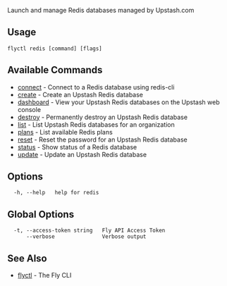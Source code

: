 Launch and manage Redis databases managed by Upstash.com

## Usage
~~~
flyctl redis [command] [flags]
~~~

## Available Commands
* [connect](/docs/flyctl/redis-connect/)	 - Connect to a Redis database using redis-cli
* [create](/docs/flyctl/redis-create/)	 - Create an Upstash Redis database
* [dashboard](/docs/flyctl/redis-dashboard/)	 - View your Upstash Redis databases on the Upstash web console
* [destroy](/docs/flyctl/redis-destroy/)	 - Permanently destroy an Upstash Redis database
* [list](/docs/flyctl/redis-list/)	 - List Upstash Redis databases for an organization
* [plans](/docs/flyctl/redis-plans/)	 - List available Redis plans
* [reset](/docs/flyctl/redis-reset/)	 - Reset the password for an Upstash Redis database
* [status](/docs/flyctl/redis-status/)	 - Show status of a Redis database
* [update](/docs/flyctl/redis-update/)	 - Update an Upstash Redis database

## Options

~~~
  -h, --help   help for redis
~~~

## Global Options

~~~
  -t, --access-token string   Fly API Access Token
      --verbose               Verbose output
~~~

## See Also

* [flyctl](/docs/flyctl/help/)	 - The Fly CLI

